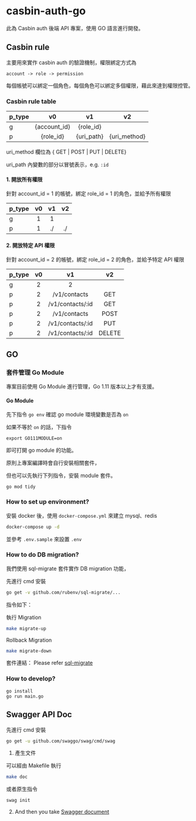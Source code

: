 # casbin-auth-go

此為 Casbin auth 後端 API 專案，使用 GO 語言進行開發。

## Casbin rule

主要用來實作 casbin auth 的驗證機制，權限綁定方式為

```
account -> role -> permission
```

每個帳號可以綁定一個角色，每個角色可以綁定多個權限，藉此來達到權限控管。

### Casbin rule table

| p_type |      v0      |     v1     |      v2      |
| ------ | :----------: | :--------: | :----------: |
| g      | {account_id} | {role_id}  |              |
| p      |  {role_id}   | {uri_path} | {uri_method} |

uri_method 欄位為 { GET | POST | PUT | DELETE}

uri_path 內變數的部分以冒號表示，e.g. `:id`

#### 1. 開放所有權限

針對 account_id = 1 的帳號，綁定 role_id = 1 的角色，並給予所有權限

| p_type | v0  | v1  | v2  |
| ------ | :-: | :-: | :-: |
| g      |  1  |  1  |     |
| p      |  1  | ./  | ./  |

#### 2. 開放特定 API 權限

針對 account_id = 2 的帳號，綁定 role_id = 2 的角色，並給予特定 API 權限

| p_type | v0  |        v1        |   v2   |
| ------ | :-: | :--------------: | :----: |
| g      |  2  |        2         |        |
| p      |  2  |   /v1/contacts   |  GET   |
| p      |  2  | /v1/contacts/:id |  GET   |
| p      |  2  |   /v1/contacts   |  POST  |
| p      |  2  | /v1/contacts/:id |  PUT   |
| p      |  2  | /v1/contacts/:id | DELETE |

## GO

### 套件管理 Go Module

專案目前使用 Go Module 進行管理，Go 1.11 版本以上才有支援。

#### Go Module

先下指令 `go env` 確認 go module 環境變數是否為 `on`

如果不等於 `on` 的話，下指令

```
export GO111MODULE=on
```

即可打開 go module 的功能。

原則上專案編譯時會自行安裝相關套件，

但也可以先執行下列指令，安裝 module 套件。

```
go mod tidy
```

### How to set up environment?

安裝 docker 後，使用 `docker-compose.yml` 來建立 mysql、redis

```bash
docker-compose up -d
```

並參考 `.env.sample` 來設置 `.env`

### How to do DB migration?

我們使用 sql-migrate 套件實作 DB migration 功能，

先進行 cmd 安裝

```bash
go get -v github.com/rubenv/sql-migrate/...
```

指令如下：

執行 Migration

```bash
make migrate-up
```

Rollback Migration

```bash
make migrate-down
```

套件連結： Please refer [sql-migrate](https://github.com/rubenv/sql-migrate)

### How to develop?

```shell
go install
go run main.go
```

## Swagger API Doc

先進行 cmd 安裝

```bash
go get -u github.com/swaggo/swag/cmd/swag
```

1. 產生文件

可以經由 Makefile 執行

```bash
make doc
```

或者原生指令

```bash
swag init
```

2. And then you take [Swagger document](http://localhost:8080/swagger/index.html)
